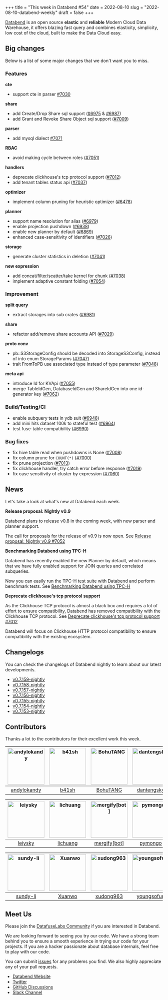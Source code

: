 +++
title = "This week in Databend #54"
date = 2022-08-10
slug = "2022-08-10-databend-weekly"
draft = false
+++

[Databend](https://github.com/datafuselabs/databend) is an open source **elastic** and **reliable** Modern Cloud Data Warehouse, it offers blazing fast query and combines elasticity, simplicity, low cost of the cloud, built to make the Data Cloud easy.

## Big changes

Below is a list of some major changes that we don't want you to miss.

### Features

**cte**

- support cte in parser [#7030](https://github.com/datafuselabs/databend/pull/7030) 

**share**

- add Create/Drop Share sql support ([#6975](https://github.com/datafuselabs/databend/pull/6975) & [#6987](https://github.com/datafuselabs/databend/pull/6987))
- add Grant and Revoke Share Object sql support ([#7009](https://github.com/datafuselabs/databend/pull/7009))

**parser**

- add mysql dialect [#7071](https://github.com/datafuselabs/databend/pull/7071) 

**RBAC**

- avoid making cycle between roles ([#7051](https://github.com/datafuselabs/databend/pull/7051))

**handlers**

- deprecate clickhouse's tcp protocol support ([#7012](https://github.com/datafuselabs/databend/pull/7012))
- add tenant tables status api ([#7037](https://github.com/datafuselabs/databend/pull/7037))

**optimizer**

- implement column pruning for heuristic optimizer ([#6478](https://github.com/datafuselabs/databend/pull/6478))

**planner**

- support name resolution for alias ([#6979](https://github.com/datafuselabs/databend/pull/6979))
- enable projection pushdown ([#6938](https://github.com/datafuselabs/databend/pull/6938))
- enable new planner by default ([#6869](https://github.com/datafuselabs/databend/pull/6869))
- enhanced case-sensitivity of identifiers ([#7026](https://github.com/datafuselabs/databend/pull/7026))

**storage**

- generate cluster statistics in deletion ([#7041](https://github.com/datafuselabs/databend/pull/7041))

**new expression**

- add concat/filter/scatter/take kernel for chunk ([#7038](https://github.com/datafuselabs/databend/pull/7038))
- implement adaptive constant folding ([#7054](https://github.com/datafuselabs/databend/pull/7054))

### Improvement

**split query**

- extract storages into sub crates ([#6981](https://github.com/datafuselabs/databend/pull/6981))

**share**

- refactor add/remove share accounts API ([#7029](https://github.com/datafuselabs/databend/pull/7029))

**proto conv**

- pb::S3StorageConfig should be decoded into StorageS3Config, instead of into enum StorageParams ([#7047](https://github.com/datafuselabs/databend/pull/7047))
- trait FromToPB use associated type instead of type parameter ([#7048](https://github.com/datafuselabs/databend/pull/7048))

**meta api**

- introduce Id for KVApi ([#7055](https://github.com/datafuselabs/databend/pull/7055))
- merge TableIdGen, DatabaseIdGen and ShareIdGen into one id-generator key ([#7062](https://github.com/datafuselabs/databend/pull/7062))

### Build/Testing/CI

- enable subquery tests in ydb suit ([#6948](https://github.com/datafuselabs/databend/pull/6948))
- add mini hits dataset 100k to stateful test ([#6964](https://github.com/datafuselabs/databend/pull/6964))
- test fuse-table compatibility ([#6990](https://github.com/datafuselabs/databend/pull/6990))

### Bug fixes

- fix hive table read when pushdowns is None ([#7008](https://github.com/datafuselabs/databend/pull/7008))
- fix column prune for `COUNT(*)` ([#7000](https://github.com/datafuselabs/databend/pull/7000))
- fix prune projection ([#7013](https://github.com/datafuselabs/databend/pull/7013))
- fix clickhouse handler, try catch error before response ([#7019](https://github.com/datafuselabs/databend/pull/7019))
- fix case sensitivity of cluster by expression ([#7060](https://github.com/datafuselabs/databend/pull/7060))

## News

Let's take a look at what's new at Databend each week.

**Release proposal: Nightly v0.9**

Databend plans to release v0.8 in the coming week, with new parser and planner support. 

The call for proposals for the release of v0.9 is now open. See [Release proposal: Nightly v0.9 #7052](https://github.com/datafuselabs/databend/issues/7052)

**Benchmarking Databend using TPC-H**

Databend has recently enabled the new Planner by default, which means that we have fully enabled support for JOIN queries and correlated subqueries.

Now you can easily run the TPC-H test suite with Databend and perform benchmark tests. See [Benchmarking Databend using TPC-H](https://databend.rs/blog/2022/08/08/benchmark-tpc-h)

**Deprecate clickhouse's tcp protocol support**

As the Clickhouse TCP protocol is almost a black box and requires a lot of effort to ensure compatibility, Databend has removed compatibility with the Clickhouse TCP protocol. See [Deprecate clickhouse's tcp protocol support #7012](https://github.com/datafuselabs/databend/pull/7012)

Databend will focus on Clickhouse HTTP protocol compatibility to ensure compatibility with the existing ecosystem.

## Changelogs

You can check the changelogs of Databend nightly to learn about our latest developments.

- [v0.7.159-nightly](https://github.com/datafuselabs/databend/releases/tag/v0.7.159-nightly)
- [v0.7.158-nightly](https://github.com/datafuselabs/databend/releases/tag/v0.7.158-nightly)
- [v0.7.157-nightly](https://github.com/datafuselabs/databend/releases/tag/v0.7.157-nightly)
- [v0.7.156-nightly](https://github.com/datafuselabs/databend/releases/tag/v0.7.156-nightly)
- [v0.7.155-nightly](https://github.com/datafuselabs/databend/releases/tag/v0.7.155-nightly)
- [v0.7.154-nightly](https://github.com/datafuselabs/databend/releases/tag/v0.7.154-nightly)
- [v0.7.153-nightly](https://github.com/datafuselabs/databend/releases/tag/v0.7.153-nightly)

## Contributors

Thanks a lot to the contributors for their excellent work this week.

[<img alt="andylokandy" src="https://avatars.githubusercontent.com/u/9637710?v=4&s=117" width="117">](https://github.com/andylokandy) |[<img alt="b41sh" src="https://avatars.githubusercontent.com/u/1070352?v=4&s=117" width="117">](https://github.com/b41sh) |[<img alt="BohuTANG" src="https://avatars.githubusercontent.com/u/172204?v=4&s=117" width="117">](https://github.com/BohuTANG) |[<img alt="dantengsky" src="https://avatars.githubusercontent.com/u/22081156?v=4&s=117" width="117">](https://github.com/dantengsky) |[<img alt="drmingdrmer" src="https://avatars.githubusercontent.com/u/44069?v=4&s=117" width="117">](https://github.com/drmingdrmer) |[<img alt="flaneur2020" src="https://avatars.githubusercontent.com/u/129800?v=4&s=117" width="117">](https://github.com/flaneur2020) |
:---: |:---: |:---: |:---: |:---: |:---: |
[andylokandy](https://github.com/andylokandy) |[b41sh](https://github.com/b41sh) |[BohuTANG](https://github.com/BohuTANG) |[dantengsky](https://github.com/dantengsky) |[drmingdrmer](https://github.com/drmingdrmer) |[flaneur2020](https://github.com/flaneur2020) |

[<img alt="leiysky" src="https://avatars.githubusercontent.com/u/22445410?v=4&s=117" width="117">](https://github.com/leiysky) |[<img alt="lichuang" src="https://avatars.githubusercontent.com/u/1998569?v=4&s=117" width="117">](https://github.com/lichuang) |[<img alt="mergify[bot]" src="https://avatars.githubusercontent.com/in/10562?v=4&s=117" width="117">](https://github.com/apps/mergify) |[<img alt="pymongo" src="https://avatars.githubusercontent.com/u/42347370?v=4&s=117" width="117">](https://github.com/pymongo) |[<img alt="sandflee" src="https://avatars.githubusercontent.com/u/5102100?v=4&s=117" width="117">](https://github.com/sandflee) |[<img alt="soyeric128" src="https://avatars.githubusercontent.com/u/106025534?v=4&s=117" width="117">](https://github.com/soyeric128) |
:---: |:---: |:---: |:---: |:---: |:---: |
[leiysky](https://github.com/leiysky) |[lichuang](https://github.com/lichuang) |[mergify[bot]](https://github.com/apps/mergify) |[pymongo](https://github.com/pymongo) |[sandflee](https://github.com/sandflee) |[soyeric128](https://github.com/soyeric128) |

[<img alt="sundy-li" src="https://avatars.githubusercontent.com/u/3325189?v=4&s=117" width="117">](https://github.com/sundy-li) |[<img alt="Xuanwo" src="https://avatars.githubusercontent.com/u/5351546?v=4&s=117" width="117">](https://github.com/Xuanwo) |[<img alt="xudong963" src="https://avatars.githubusercontent.com/u/41979257?v=4&s=117" width="117">](https://github.com/xudong963) |[<img alt="youngsofun" src="https://avatars.githubusercontent.com/u/5782159?v=4&s=117" width="117">](https://github.com/youngsofun) |[<img alt="ZeaLoVe" src="https://avatars.githubusercontent.com/u/10904090?v=4&s=117" width="117">](https://github.com/ZeaLoVe) |[<img alt="zhyass" src="https://avatars.githubusercontent.com/u/34016424?v=4&s=117" width="117">](https://github.com/zhyass) |
:---: |:---: |:---: |:---: |:---: |:---: |
[sundy-li](https://github.com/sundy-li) |[Xuanwo](https://github.com/Xuanwo) |[xudong963](https://github.com/xudong963) |[youngsofun](https://github.com/youngsofun) |[ZeaLoVe](https://github.com/ZeaLoVe) |[zhyass](https://github.com/zhyass) |

## Meet Us

Please join the [DatafuseLabs Community](https://github.com/datafuselabs/) if you are interested in Databend.

We are looking forward to seeing you try our code. We have a strong team behind you to ensure a smooth experience in trying our code for your projects.
If you are a hacker passionate about database internals, feel free to play with our code.

You can submit [issues](https://github.com/datafuselabs/databend/issues) for any problems you find. We also highly appreciate any of your pull requests.

- [Databend Website](https://databend.rs)
- [Twitter](https://twitter.com/Datafuse_Labs)
- [GitHub Discussions](https://github.com/datafuselabs/databend/discussions)
- [Slack Channel](https://link.databend.rs/join-slack)
